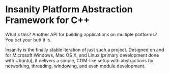 Insanity Platform Abstraction Framework for C++
========

What's this? Another API for building applications on multiple platforms? You bet your butt it is.

Insanity is the finally stable iteration of just such a project. Designed on and for Microsoft Windows, Mac OS X, and Linux (primary development done with Ubuntu), it delivers a simple, COM-like setup with abstractions for networking, threading, windowing, and even module development.
